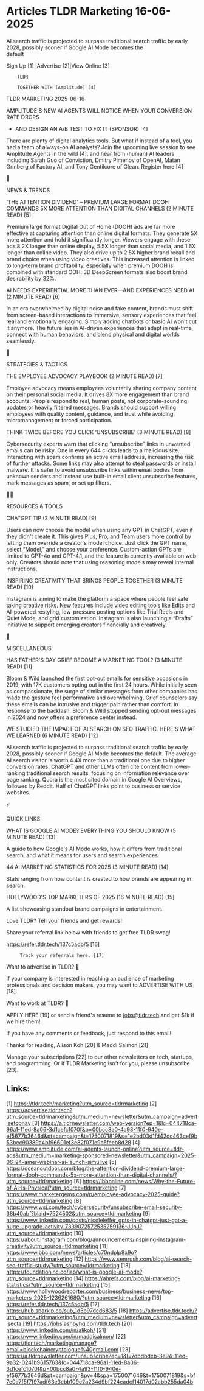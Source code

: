 # Articles TLDR Marketing 16-06-2025

AI search traffic is projected to surpass traditional search traffic
by early 2028, possibly sooner if Google AI Mode becomes the
default ‌ ‌ ‌ ‌ ‌ ‌ ‌ ‌ ‌ ‌ ‌ ‌ ‌ ‌ ‌ ‌ ‌ ‌ ‌ ‌ ‌ ‌ ‌ ‌ ‌ ‌  ‌ ‌ ‌ ‌ ‌ ‌ ‌ ‌ ‌ ‌ ‌ ‌ ‌ ‌ ‌ ‌ ‌ ‌ ‌ ‌ ‌ ‌ ‌ ‌ ‌ ‌ 


 Sign Up [1] |Advertise [2]|View Online [3] 

		TLDR 

		TOGETHER WITH [Amplitude] [4]

TLDR MARKETING 2025-06-16

 AMPLITUDE'S NEW AI AGENTS WILL NOTICE WHEN YOUR CONVERSION RATE DROPS
- AND DESIGN AN A/B TEST TO FIX IT (SPONSOR) [4] 

 There are plenty of digital analytics tools. But what if instead of a
tool, you had a team of always-on AI analysts? Join the upcoming live
session to see Amplitude Agents in the wild [4], and hear from (human)
AI leaders including Sarah Guo of Conviction, Dmitry Pimenov of
OpenAI, Matan Grinberg of Factory AI, and Tony Gentilcore of Glean.
Register here [4] 

📱 

NEWS & TRENDS

 ‘THE ATTENTION DIVIDEND' – PREMIUM LARGE FORMAT DOOH COMMANDS 5X
MORE ATTENTION THAN DIGITAL CHANNELS (2 MINUTE READ) [5] 

 Premium large format Digital Out of Home (DOOH) ads are far more
effective at capturing attention than online digital formats. They
generate 5X more attention and hold it significantly longer. Viewers
engage with these ads 8.2X longer than online display, 5.5X longer
than social media, and 1.6X longer than online video. They also drive
up to 2.5X higher brand recall and brand choice when using video
creatives. This increased attention is linked to long-term brand
profitability, especially when premium DOOH is combined with standard
OOH. 3D DeepScreen formats also boost brand desirability by 32%. 

 AI NEEDS EXPERIENTIAL MORE THAN EVER—AND EXPERIENCES NEED AI (2
MINUTE READ) [6] 

 In an era overwhelmed by digital noise and fake content, brands must
shift from screen-based interactions to immersive, sensory experiences
that feel real and emotionally engaging. Simply adding chatbots or
basic AI won't cut it anymore. The future lies in AI-driven
experiences that adapt in real-time, connect with human behaviors, and
blend physical and digital worlds seamlessly. 

🚀 

STRATEGIES & TACTICS

 THE EMPLOYEE ADVOCACY PLAYBOOK (2 MINUTE READ) [7] 

 Employee advocacy means employees voluntarily sharing company content
on their personal social media. It drives 8X more engagement than
brand accounts. People respond to real, human posts, not
corporate-sounding updates or heavily filtered messages. Brands should
support willing employees with quality content, guidance, and trust
while avoiding micromanagement or forced participation. 

 THINK TWICE BEFORE YOU CLICK ‘UNSUBSCRIBE' (3 MINUTE READ) [8] 

 Cybersecurity experts warn that clicking “unsubscribe” links in
unwanted emails can be risky. One in every 644 clicks leads to a
malicious site. Interacting with spam confirms an active email
address, increasing the risk of further attacks. Some links may also
attempt to steal passwords or install malware. It is safer to avoid
unsubscribe links within email bodies from unknown senders and instead
use built-in email client unsubscribe features, mark messages as spam,
or set up filters. 

🧑‍💻 

RESOURCES & TOOLS

 CHATGPT TIP (2 MINUTE READ) [9] 

 Users can now choose the model when using any GPT in ChatGPT, even if
they didn't create it. This gives Plus, Pro, and Team users more
control by letting them override a creator's model choice. Just click
the GPT name, select “Model,” and choose your preference.
Custom-action GPTs are limited to GPT-4o and GPT-4.1, and the feature
is currently available on web only. Creators should note that using
reasoning models may reveal internal instructions. 

 INSPIRING CREATIVITY THAT BRINGS PEOPLE TOGETHER (3 MINUTE READ) [10]


 Instagram is aiming to make the platform a space where people feel
safe taking creative risks. New features include video editing tools
like Edits and AI-powered restyling, low-pressure posting options like
Trial Reels and Quiet Mode, and grid customization. Instagram is also
launching a “Drafts” initiative to support emerging creators
financially and creatively. 

🎁 

MISCELLANEOUS

 HAS FATHER'S DAY GRIEF BECOME A MARKETING TOOL? (3 MINUTE READ) [11] 

 Bloom & Wild launched the first opt-out emails for sensitive
occasions in 2019, with 17K customers opting out in the first 24
hours. While initially seen as compassionate, the surge of similar
messages from other companies has made the gesture feel performative
and overwhelming. Grief counselors say these emails can be intrusive
and trigger pain rather than comfort. In response to the backlash,
Bloom & Wild stopped sending opt-out messages in 2024 and now offers a
preference center instead. 

 WE STUDIED THE IMPACT OF AI SEARCH ON SEO TRAFFIC. HERE'S WHAT WE
LEARNED (6 MINUTE READ) [12] 

 AI search traffic is projected to surpass traditional search traffic
by early 2028, possibly sooner if Google AI Mode becomes the default.
The average AI search visitor is worth 4.4X more than a traditional
one due to higher conversion rates. ChatGPT and other LLMs often cite
content from lower-ranking traditional search results, focusing on
information relevance over page ranking. Quora is the most cited
domain in Google AI Overviews, followed by Reddit. Half of ChatGPT
links point to business or service websites. 

⚡ 

QUICK LINKS

 WHAT IS GOOGLE AI MODE? EVERYTHING YOU SHOULD KNOW (5 MINUTE READ)
[13] 

 A guide to how Google's AI Mode works, how it differs from
traditional search, and what it means for users and search
experiences. 

 44 AI MARKETING STATISTICS FOR 2025 (3 MINUTE READ) [14] 

 Stats ranging from how content is created to how brands are appearing
in search. 

 HOLLYWOOD'S TOP MARKETERS OF 2025 (16 MINUTE READ) [15] 

 A list showcasing standout brand campaigns in entertainment. 

Love TLDR? Tell your friends and get rewards!

 Share your referral link below with friends to get free TLDR swag! 

 https://refer.tldr.tech/137c5adb/5 [16] 

		 Track your referrals here. [17] 

Want to advertise in TLDR? 📰

 If your company is interested in reaching an audience of marketing
professionals and decision makers, you may want to ADVERTISE WITH US
[18]. 

Want to work at TLDR? 💼

 APPLY HERE [19] or send a friend's resume to jobs@tldr.tech and get
$1k if we hire them! 

 If you have any comments or feedback, just respond to this email! 

Thanks for reading, 
Alison Koh [20] & Maddi Salmon [21] 

 Manage your subscriptions [22] to our other newsletters on tech,
startups, and programming. Or if TLDR Marketing isn't for you, please
unsubscribe [23]. 

 

Links:
------
[1] https://tldr.tech/marketing?utm_source=tldrmarketing
[2] https://advertise.tldr.tech?utm_source=tldrmarketing&utm_medium=newsletter&utm_campaign=advertisetopnav
[3] https://a.tldrnewsletter.com/web-version?ep=1&lc=044718ca-96a1-11ed-8a06-3d1cefc1070f&p=00bcc8a0-4a93-11f0-940e-ef5677b3646d&pt=campaign&t=1750071819&s=1e2bd03d1fd42dc463cef9b53bec90389a4bf96601ef3e82f071e9c5feeb8d28
[4] https://www.amplitude.com/ai-agents-launch-online?utm_source=tldr-ads&utm_medium=marketing-sponsored-newsletter&utm_campaign=2025-06-24-amer-webinar-ai-launch-simulive
[5] https://oceanoutdoor.com/blog/the-attention-dividend-premium-large-format-dooh-commands-5x-more-attention-than-digital-channels/?utm_source=tldrmarketing
[6] https://lbbonline.com/news/Why-the-Future-of-AI-Is-Physical?utm_source=tldrmarketing
[7] https://www.marketergems.com/p/employee-advocacy-2025-guide?utm_source=tldrmarketing
[8] https://www.wsj.com/tech/cybersecurity/unsubscribe-email-security-38b40abf?blaid=7524502&utm_source=tldrmarketing
[9] https://www.linkedin.com/posts/nicoleleffer_gpts-in-chatgpt-just-got-a-huge-upgrade-activity-7339072572535259136-JJpJ?utm_source=tldrmarketing
[10] https://about.instagram.com/blog/announcements/inspiring-instagram-creativity?utm_source=tldrmarketing
[11] https://www.bbc.com/news/articles/c70ndplp8x9o?utm_source=tldrmarketing
[12] https://www.semrush.com/blog/ai-search-seo-traffic-study/?utm_source=tldrmarketing
[13] https://foundationinc.co/lab/what-is-google-ai-mode?utm_source=tldrmarketing
[14] https://ahrefs.com/blog/ai-marketing-statistics/?utm_source=tldrmarketing
[15] https://www.hollywoodreporter.com/business/business-news/top-marketers-2025-1236261680/?utm_source=tldrmarketing
[16] https://refer.tldr.tech/137c5adb/5
[17] https://hub.sparklp.co/sub_1d5b97dcd683/5
[18] https://advertise.tldr.tech/?utm_source=tldrmarketing&utm_medium=newsletter&utm_campaign=advertisecta
[19] https://jobs.ashbyhq.com/tldr.tech
[20] https://www.linkedin.com/in/alikoh/
[21] https://www.linkedin.com/in/maddisalmon/
[22] https://tldr.tech/marketing/manage?email=blockchaincryptologue%40gmail.com
[23] https://a.tldrnewsletter.com/unsubscribe?ep=1&l=7dbdbdcb-3e94-11ed-9a32-0241b9615763&lc=044718ca-96a1-11ed-8a06-3d1cefc1070f&p=00bcc8a0-4a93-11f0-940e-ef5677b3646d&pt=campaign&pv=4&spa=1750071646&t=1750071819&s=bf7e0a7f5f7f97adf63e3cbb109e2a234d9bf224eadcf14017d02abb255da04b